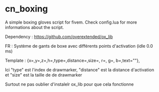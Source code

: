 # cn_boxing

A simple boxing gloves script for fivem.
Check config.lua for more informations about the script.

Dependency : https://github.com/overextended/ox_lib


FR : Système de gants de boxe avec différents points d'activation (idle 0.0 ms)

Template :
{x=,y=,z=,h=,type=,distance=,size=, r=, g=, b=,text=""},

Ici "type" est l'index de drawmarker, "distance" est la distance d'activation et "size" est la taille de de drawmarker

Surtout ne pas oublier d'instalelr ox_lib pour que cela fonctionne

